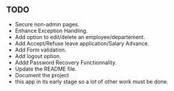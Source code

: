 ## TODO
- Secure non-admin pages.
- Enhance Exception Handling.
- Add option to edit/delete an employee/departement.
- Add Accept/Refuse leave application/Salary Advance.
- Add Form validation.
- Add logout option.
- Addd Password Recovery Functionnality.
- Update the README file.
- Document the project
- this app in its early stage so a lot of other work must be done.
